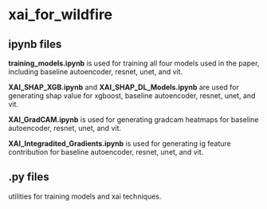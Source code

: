 # xai_for_wildfire
## ipynb files
**training_models.ipynb** is used for training all four models used in the paper, including baseline autoencoder, resnet, unet, and vit.

**XAI_SHAP_XGB.ipynb** and **XAI_SHAP_DL_Models.ipynb** are used for generating shap value for xgboost, baseline autoencoder, resnet, unet, and vit.

**XAI_GradCAM.ipynb** is used for generating gradcam heatmaps for baseline autoencoder, resnet, unet, and vit.

**XAI_Integradited_Gradients.ipynb** is used for generating ig feature contribution for baseline autoencoder, resnet, unet, and vit.

## .py files
utilities for training models and xai techniques.

